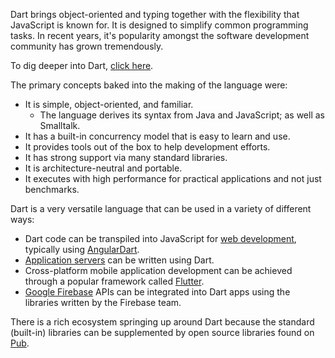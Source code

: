 Dart brings object-oriented and typing together with the flexibility that JavaScript is known for.  It is designed to simplify common programming tasks. In recent years, it's popularity amongst the software development community has grown tremendously.

To dig deeper into Dart, [click here](https://www.dartlang.org/guides/language/language-tour).

The primary concepts baked into the making of the language were:

 - It is simple, object-oriented, and familiar.
   * The language derives its syntax from Java and JavaScript; as well as Smalltalk.
 - It has a built-in concurrency model that is easy to learn and use.
 - It provides tools out of the box to help development efforts.
 - It has strong support via many standard libraries.
 - It is architecture-neutral and portable.
 - It executes with high performance for practical applications and not just benchmarks.

Dart is a very versatile language that can be used in a variety of different ways:

 - Dart code can be transpiled into JavaScript for [web development](https://webdev.dartlang.org/), typically using [AngularDart](https://webdev.dartlang.org/angular).
 - [Application servers](https://www.dartlang.org/dart-vm) can be written using Dart.
 - Cross-platform mobile application development can be achieved through a popular framework called [Flutter](https://flutter.io/).
 - [Google Firebase](https://github.com/firebase/firebase-dart) APIs can be integrated into Dart apps using the libraries written by the Firebase team.

There is a rich ecosystem springing up around Dart because the standard (built-in) libraries can be supplemented by open source libraries found on [Pub](https://pub.dartlang.org).
